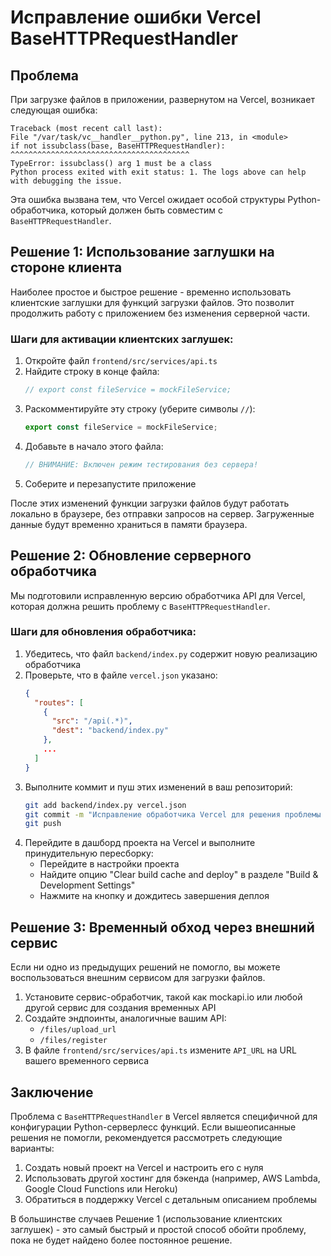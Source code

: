 # Исправление ошибки Vercel BaseHTTPRequestHandler

## Проблема

При загрузке файлов в приложении, развернутом на Vercel, возникает следующая ошибка:

```
Traceback (most recent call last):
File "/var/task/vc__handler__python.py", line 213, in <module>
if not issubclass(base, BaseHTTPRequestHandler):
^^^^^^^^^^^^^^^^^^^^^^^^^^^^^^^^^^^^^^^^
TypeError: issubclass() arg 1 must be a class
Python process exited with exit status: 1. The logs above can help with debugging the issue.
```

Эта ошибка вызвана тем, что Vercel ожидает особой структуры Python-обработчика, который должен быть совместим с `BaseHTTPRequestHandler`.

## Решение 1: Использование заглушки на стороне клиента

Наиболее простое и быстрое решение - временно использовать клиентские заглушки для функций загрузки файлов. Это позволит продолжить работу с приложением без изменения серверной части.

### Шаги для активации клиентских заглушек:

1. Откройте файл `frontend/src/services/api.ts`
2. Найдите строку в конце файла:
   ```typescript
   // export const fileService = mockFileService;
   ```
3. Раскомментируйте эту строку (уберите символы `//`):
   ```typescript
   export const fileService = mockFileService;
   ```
4. Добавьте в начало этого файла:
   ```typescript
   // ВНИМАНИЕ: Включен режим тестирования без сервера!
   ```
5. Соберите и перезапустите приложение

После этих изменений функции загрузки файлов будут работать локально в браузере, без отправки запросов на сервер. Загруженные данные будут временно храниться в памяти браузера.

## Решение 2: Обновление серверного обработчика

Мы подготовили исправленную версию обработчика API для Vercel, которая должна решить проблему с `BaseHTTPRequestHandler`.

### Шаги для обновления обработчика:

1. Убедитесь, что файл `backend/index.py` содержит новую реализацию обработчика 
2. Проверьте, что в файле `vercel.json` указано:
   ```json
   {
     "routes": [
       {
         "src": "/api(.*)",
         "dest": "backend/index.py"
       },
       ...
     ]
   }
   ```
3. Выполните коммит и пуш этих изменений в ваш репозиторий:
   ```bash
   git add backend/index.py vercel.json
   git commit -m "Исправление обработчика Vercel для решения проблемы с BaseHTTPRequestHandler"
   git push
   ```
4. Перейдите в дашборд проекта на Vercel и выполните принудительную пересборку:
   - Перейдите в настройки проекта
   - Найдите опцию "Clear build cache and deploy" в разделе "Build & Development Settings"
   - Нажмите на кнопку и дождитесь завершения деплоя

## Решение 3: Временный обход через внешний сервис

Если ни одно из предыдущих решений не помогло, вы можете воспользоваться внешним сервисом для загрузки файлов.

1. Установите сервис-обработчик, такой как mockapi.io или любой другой сервис для создания временных API
2. Создайте эндпоинты, аналогичные вашим API:
   - `/files/upload_url`
   - `/files/register`
3. В файле `frontend/src/services/api.ts` измените `API_URL` на URL вашего временного сервиса

## Заключение

Проблема с `BaseHTTPRequestHandler` в Vercel является специфичной для конфигурации Python-серверлесс функций. Если вышеописанные решения не помогли, рекомендуется рассмотреть следующие варианты:

1. Создать новый проект на Vercel и настроить его с нуля
2. Использовать другой хостинг для бэкенда (например, AWS Lambda, Google Cloud Functions или Heroku)
3. Обратиться в поддержку Vercel с детальным описанием проблемы

В большинстве случаев Решение 1 (использование клиентских заглушек) - это самый быстрый и простой способ обойти проблему, пока не будет найдено более постоянное решение. 